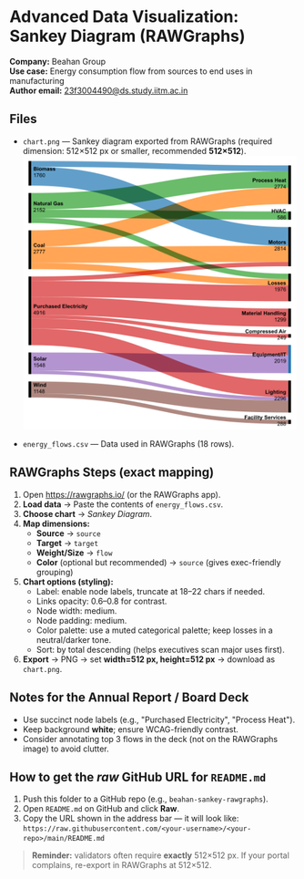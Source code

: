 # Advanced Data Visualization: Sankey Diagram (RAWGraphs)

**Company:** Beahan Group  
**Use case:** Energy consumption flow from sources to end uses in manufacturing  
**Author email:** 23f3004490@ds.study.iitm.ac.in

## Files
- `chart.png` — Sankey diagram exported from RAWGraphs (required dimension: 512×512 px or smaller, recommended **512×512**).
![Market Research Chart](chart.png)

- `energy_flows.csv` — Data used in RAWGraphs (18 rows).

## RAWGraphs Steps (exact mapping)

1. Open https://rawgraphs.io/ (or the RAWGraphs app).
2. **Load data** → Paste the contents of `energy_flows.csv`.
3. **Choose chart** → *Sankey Diagram*.
4. **Map dimensions:**
   - **Source** → `source`
   - **Target** → `target`
   - **Weight/Size** → `flow`
   - **Color** (optional but recommended) → `source` (gives exec-friendly grouping)
5. **Chart options (styling):**
   - Label: enable node labels, truncate at 18–22 chars if needed.
   - Links opacity: 0.6–0.8 for contrast.
   - Node width: medium.
   - Node padding: medium.
   - Color palette: use a muted categorical palette; keep losses in a neutral/darker tone.
   - Sort: by total descending (helps executives scan major uses first).
6. **Export** → PNG → set **width=512 px, height=512 px** → download as `chart.png`.

## Notes for the Annual Report / Board Deck
- Use succinct node labels (e.g., "Purchased Electricity", "Process Heat").
- Keep background **white**; ensure WCAG-friendly contrast.
- Consider annotating top 3 flows in the deck (not on the RAWGraphs image) to avoid clutter.

## How to get the *raw* GitHub URL for `README.md`
1. Push this folder to a GitHub repo (e.g., `beahan-sankey-rawgraphs`).
2. Open `README.md` on GitHub and click **Raw**.
3. Copy the URL shown in the address bar — it will look like:
   `https://raw.githubusercontent.com/<your-username>/<your-repo>/main/README.md`

> **Reminder:** validators often require **exactly** 512×512 px. If your portal complains, re-export in RAWGraphs at 512×512.
